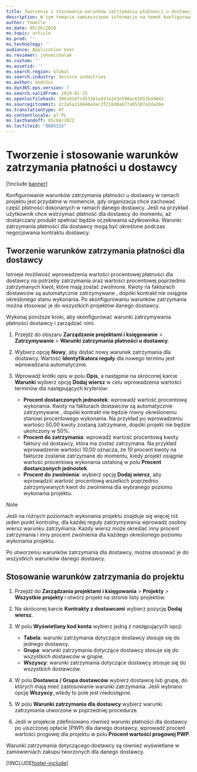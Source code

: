 ```yaml
---
title: Tworzenie i stosowanie warunków zatrzymania płatności u dostawcy
description: W tym temacie zamieszczono informacje na temat konfigurowania i zarządzania pozostałymi warunkami zatrzymania dla płatności dostawców.
author: Yowelle
ms.date: 05/26/2020
ms.topic: article
ms.prod: ''
ms.technology: ''
audience: Application User
ms.reviewer: johnmichalak
ms.custom: ''
ms.assetid: ''
ms.search.region: Global
ms.search.industry: Service industries
ms.author: andchoi
ms.dyn365.ops.version: 7
ms.search.validFrom: 2019-01-15
ms.openlocfilehash: 3961d18fcd53381ad43a1d3e598ac61652ba9843
ms.sourcegitcommit: 2c2a5a11d446adec2f21030ab77a053d7e2da28e
ms.translationtype: HT
ms.contentlocale: pl-PL
ms.lasthandoff: 05/04/2022
ms.locfileid: "8685115"
---
```

# <a name="create-and-apply-vendor-payment-retention-terms"></a>Tworzenie i stosowanie warunków zatrzymania płatności u dostawcy

[!include [banner](../includes/banner.md)] 

Konfigurowanie warunków zatrzymania płatności u dostawcy w ramach projektu jest przydatne w momencie, gdy organizacja chce zachować część płatności dokonanych w ramach danego dostawcy. Jeśli na przykład użytkownik chce wstrzymać płatność dla dostawcy do momentu, aż dostarczany produkt spełniać będzie oczekiwania użytkownika. Warunki zatrzymania płatności dla dostawcy mogą być określone podczas negocjowania kontraktu dostawcy.

## <a name="create-vendor-payment-retention-terms"></a>Tworzenie warunków zatrzymania płatności dla dostawcy

Istnieje możliwość wprowadzenia wartości procentowej płatności dla dostawcy na potrzeby zatrzymania oraz wartości procentowej poprzednio zatrzymanych kwot, które mają zostać zwolnione. Kwoty na fakturach dostawców są automatycznie zatrzymywane , dopóki kontrakt nie osiągnie określonego stanu wykonania. Po skonfigurowaniu warunków zatrzymania można stosować je do wszystkich projektów danego dostawcy.

Wykonaj poniższe kroki, aby skonfigurować warunki zatrzymywania płatności dostawcy i zarządzać nimi. 

1. Przejdź do obszaru **Zarządzanie projektami i księgowanie** > **Zatrzymywanie** > **Warunki zatrzymania płatności u dostawcy**.
2. Wybierz opcję **Nowy**, aby dodać nowy warunek zatrzymania dla dostawcy. Wartość **Identyfikatora reguły** dla nowego terminu jest wprowadzana automatycznie. 
3. Wprowadź krótki opis w polu **Opis**, a następnie na skróconej karcie **Warunki** wybierz opcję **Dodaj wiersz** w celu wprowadzenia wartości terminów dla następujących kryteriów:

   - **Procent dostarczonych jednostek**: wprowadź wartość procentową wykonania. Kwoty na fakturach dostawców są automatycznie zatrzymywane , dopóki kontrakt nie będzie równy określonemu stanowi procentowego wykonania. Na przykład po wprowadzeniu wartości 50,00 kwoty zostaną zatrzymane, dopóki projekt nie będzie ukończony w 50%.
   - **Procent do zatrzymania**: wprowadź wartość procentową kwoty faktury od dostawcy, która ma zostać zatrzymana. Na przykład wprowadzenie wartości 10,00 oznacza, że 10 procent kwoty na fakturze zostanie zatrzymane do momentu, kiedy projekt osiągnie wartość procentową wykonania ustaloną w polu **Procent dostarczonych jednostek**.
   - **Procent do zwolnienia**: wybierz opcję **Dodaj wiersz**, aby wprowadzić wartość procentową wszelkich poprzednio zatrzymywanych kwot do zwolnienia dla wybranego poziomu wykonania projektu.

> [!NOTE]
> Jeśli na różnych poziomach wykonania projektu znajduje się więcej niż jeden punkt kontrolny, dla każdej reguły zatrzymywania wprowadź osobny wiersz warunku zatrzymania. Każdy wiersz może określać inny procent zatrzymania i inny procent zwolnienia dla każdego określonego poziomu wykonania projektu.

Po utworzeniu warunków zatrzymania dla dostawcy, można stosować je do wszystkich warunków danego dostawcy.

## <a name="apply-vendor-retention-terms-to-a-project"></a>Stosowanie warunków zatrzymania do projektu

1. Przejdź do **Zarządzania projektami i księgowania** > **Projekty** > **Wszystkie projekty** i otwórz projekt na stronie listy projektów.
2. Na skróconej karcie **Kontrakty z dostawcami** wybierz pozycję **Dodaj wiersz**.
3. W polu **Wyświetlany kod konta** wybierz jedną z następujących opcji: 

   - **Tabela**: warunki zatrzymania dotyczące dostawcy stosuje się do jednego dostawcy.
   - **Grupa**: warunki zatrzymania dotyczące dostawcy stosuje się do wszystkich dostawców w grupie.
   - **Wszyscy**: warunki zatrzymania dotyczące dostawcy stosuje się do wszystkich dostawców.

4. W polu **Dostawca / Grupa dostawców** wybierz dostawcę lub grupę, do których mają mieć zastosowanie warunki zatrzymania. Jeśli wybrano opcję **Wszyscy**, wtedy to pole jest niedostępne.
5. W polu **Warunki zatrzymania dla dostawcy** wybierz warunki zatrzymania utworzone w poprzedniej procedurze.
6. Jeśli w projekcie zdefiniowano również warunki płatności dla dostawcy po uiszczonej opłacie (PWP) dla danego dostawcy, wprowadź procent wartości progowej dla projektu w polu **Procent wartości progowej PWP**.

Warunki zatrzymania dotyczącego dostawcy są również wyświetlane w zamówieniach zakupu tworzonych dla danego dostawcy.


[!INCLUDE[footer-include](../includes/footer-banner.md)]